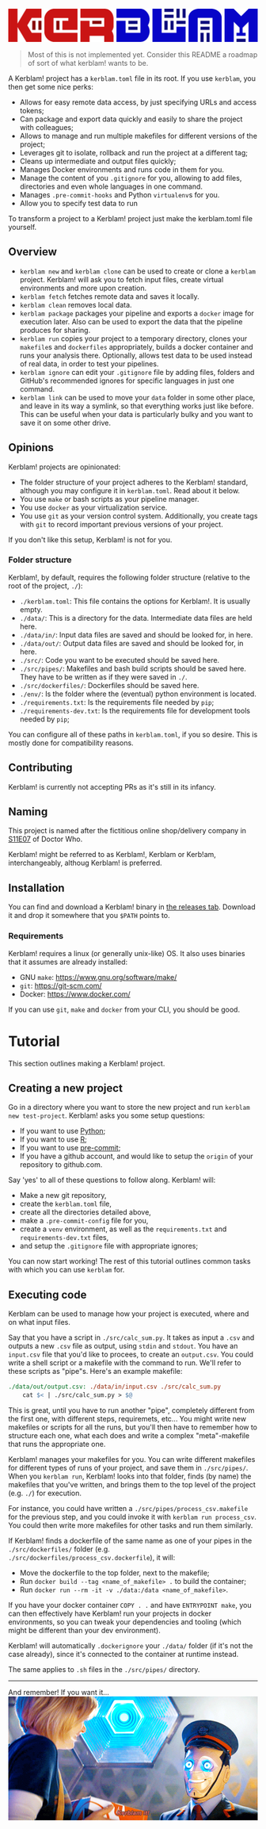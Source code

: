 ![If you want it, Kerblam it!](docs/images/logo.png)

> Most of this is not implemented yet.
> Consider this README a roadmap of sort of what kerblam! wants to be.

A Kerblam! project has a `kerblam.toml` file in its root.
If you use `kerblam`, you then get some nice perks:
- Allows for easy remote data access, by just specifying URLs and access tokens;
- Can package and export data quickly and easily to share the project with colleagues;
- Allows to manage and run multiple makefiles for different versions of the project;
- Leverages git to isolate, rollback and run the project at a different tag;
- Cleans up intermediate and output files quickly;
- Manages Docker environments and runs code in them for you.
- Manage the content of you `.gitignore` for you, allowing to add files, 
  directories and even whole languages in one command.
- Manages `.pre-commit-hooks` and Python `virtualenv`s for you.
- Allow you to specify test data to run

To transform a project to a Kerblam! project just make the kerblam.toml
file yourself.

## Overview
- `kerblam new` and `kerblam clone` can be used to create or clone a `kerblam` project.
  Kerblam! will ask you to fetch input files, create virtual environments and
  more upon creation.
- `kerblam fetch` fetches remote data and saves it locally.
- `kerblam clean` removes local data.
- `kerblam package` packages your pipeline and exports a `docker` image for
  execution later.
  Also can be used to export the data that the pipeline produces for sharing.
- `kerblam run` copies your project to a temporary directory, clones your
  `makefile`s and `dockerfiles` appropriately, builds a docker container and
  runs your analysis there.
  Optionally, allows test data to be used instead of real data, in order to
  test your pipelines.
- `kerblam ignore` can edit your `.gitignore` file by adding files, folders and
  GitHub's recommended ignores for specific languages in just one command.
- `kerblam link` can be used to move your `data` folder in some other place,
  and leave in its way a symlink, so that everything works just like before.
  This can be useful when your data is particularly bulky and you want to
  save it on some other drive.


## Opinions
Kerblam! projects are opinionated:
- The folder structure of your project adheres to the Kerblam! standard,
  although you may configure it in `kerblam.toml`.
  Read about it below.
- You use `make` or bash scripts as your pipeline manager.
- You use `docker` as your virtualization service.
- You use `git` as your version control system.
  Additionally, you create tags with `git` to record important previous 
  versions of your project.

If you don't like this setup, Kerblam! is not for you.

### Folder structure
Kerblam!, by default, requires the following folder structure (relative to the
root of the project, `./`):
- `./kerblam.toml`: This file contains the options for Kerblam!. It is usually empty.
- `./data/`: This is a directory for the data. Intermediate data files are held here.
- `./data/in/`: Input data files are saved and should be looked for, in here.
- `./data/out/`: Output data files are saved and should be looked for, in here.
- `./src/`: Code you want to be executed should be saved here.
- `./src/pipes/`: Makefiles and bash build scripts should be saved here.
  They have to be written as if they were saved in `./`.
- `./src/dockerfiles/`: Dockerfiles should be saved here. 
- `./env/`: Is the folder where the (eventual) python environment is located.
- `./requirements.txt`: Is the requirements file needed by `pip`;
- `./requirements-dev.txt`: Is the requirements file for development tools 
  needed by `pip`;

You can configure all of these paths in `kerblam.toml`, if you so desire.
This is mostly done for compatibility reasons.

## Contributing
Kerblam! is currently not accepting PRs as it's still in its infancy.

## Naming
This project is named after the fictitious online shop/delivery company in
[S11E07](https://en.wikipedia.org/wiki/Kerblam!) of Doctor Who.

Kerblam! might be referred to as Kerblam!, Kerblam or Kerb!am, interchangeably,
althoug Kerblam! is preferred.

## Installation
You can find and download a Kerblam! binary in
[the releases tab](https://github.com/mrhedmad/kerblam/releases).
Download it and drop it somewhere that you `$PATH` points to.

### Requirements
Kerblam! requires a linux (or generally unix-like) OS.
It also uses binaries that it assumes are already installed:
- GNU `make`: https://www.gnu.org/software/make/
- `git`: https://git-scm.com/
- Docker: https://www.docker.com/

If you can use `git`, `make` and `docker` from your CLI, you should be good.

# Tutorial
This section outlines making a Kerblam! project.

## Creating a new project
Go in a directory where you want to store the new project and run `kerblam new test-project`.
Kerblam! asks you some setup questions:
- If you want to use [Python](https://www.python.org/);
- If you want to use [R](https://www.r-project.org/);
- If you want to use [pre-commit](https://pre-commit.com/);
- If you have a github account, and would like to setup the `origin` of your
  repository to github.com.

Say 'yes' to all of these questions to follow along.
Kerblam! will:
- Make a new git repository,
- create the `kerblam.toml` file,
- create all the directories detailed above,
- make a `.pre-commit-config` file for you,
- create a `venv` environment, as well as the `requirements.txt` and `requirements-dev.txt`
  files,
- and setup the `.gitignore` file with appropriate ignores;

You can now start working! The rest of this tutorial outlines common tasks
with which you can use `kerblam` for.

## Executing code
Kerblam can be used to manage how your project is executed, where and on
what input files.

Say that you have a script in `./src/calc_sum.py`. It takes as input a `.csv`
and outputs a new `.csv` file as output, using `stdin` and `stdout`.
You have an `input.csv` file that you'd like to procees, to create an
`output.csv`.
You could write a shell script or a makefile with the command to run.
We'll refer to these scripts as "pipe"s.
Here's an example makefile:

```makefile
./data/out/output.csv: ./data/in/input.csv ./src/calc_sum.py
    cat $< | ./src/calc_sum.py > $@
```

This is great, until you have to run another "pipe", completely different from
the first one, with different steps, requiremets, etc...
You might write new makefiles or scripts for all the runs, but you'll then
have to remember how to structure each one, what each does and write a 
complex "meta"-makefile that runs the appropriate one.

Kerblam! manages your makefiles for you.
You can write different makefiles for different types of runs of your project,
and save them in `./src/pipes/`.
When you `kerblam run`, Kerblam! looks into that folder, finds (by name) the
makefiles that you've written, and brings them to the top level of the project
(e.g. `./`) for execution.

For instance, you could have written a `./src/pipes/process_csv.makefile` for
the previous step, and you could invoke it with `kerblam run process_csv`.
You could then write more makefiles for other tasks and run them similarly.

If Kerblam! finds a dockerfile of the same name as one of your pipes in the
`./src/dockerfiles/` folder (e.g. `./src/dockerfiles/process_csv.dockerfile`),
it will:
- Move the dockerfile to the top folder, next to the makefile;
- Run `docker build --tag <name_of_makefile> .` to build the container;
- Run `docker run --rm -it -v ./data:/data <name_of_makefile>`.

If you have your docker container `COPY . .` and have `ENTRYPOINT make`, you
can then effectively have Kerblam! run your projects in docker environments,
so you can tweak your dependencies and tooling (which might be different than
your dev environment).

Kerblam! will automatically `.dockerignore` your `./data/` folder (if it's not
the case already), since it's connected to the container at runtime instead.

The same applies to `.sh` files in the `./src/pipes/` directory.

---

And remember! If you want it...
![Kerblam it!](docs/images/kerblam_it.gif)

